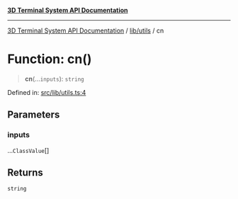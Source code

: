 [**3D Terminal System API Documentation**](../../../README.md)

***

[3D Terminal System API Documentation](../../../README.md) / [lib/utils](../README.md) / cn

# Function: cn()

> **cn**(...`inputs`): `string`

Defined in: [src/lib/utils.ts:4](https://github.com/Dicommunitas/ThreeJS_Terminal_3D/blob/6861c3fedb296b50971bbc544df59a09f35d0238/src/lib/utils.ts#L4)

## Parameters

### inputs

...`ClassValue`[]

## Returns

`string`
